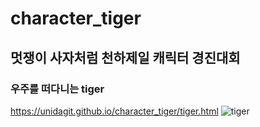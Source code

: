 # character_tiger
## 멋쟁이 사자처럼 천하제일 캐릭터 경진대회 <bt>
### 우주를 떠다니는 tiger
https://unidagit.github.io/character_tiger/tiger.html
![tiger](https://user-images.githubusercontent.com/102465469/162943339-7425f31b-4043-49ae-9d78-36b4acf8636f.gif)
